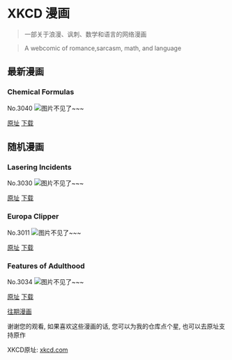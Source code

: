 # XKCD 漫画


> 一部关于浪漫、讽刺、数学和语言的网络漫画

> A webcomic of romance,sarcasm, math, and language


## 最新漫画
### Chemical Formulas
No.3040
![图片不见了~~~](https://imgs.xkcd.com/comics/chemical_formulas.png)

[原址](https://xkcd.com//3040) [下载](https://imgs.xkcd.com/comics/chemical_formulas.png)



## 随机漫画
### Lasering Incidents
No.3030
![图片不见了~~~](https://imgs.xkcd.com/comics/lasering_incidents.png)

[原址](https://xkcd.com//3030) [下载](https://imgs.xkcd.com/comics/lasering_incidents.png)



### Europa Clipper
No.3011
![图片不见了~~~](https://imgs.xkcd.com/comics/europa_clipper.png)

[原址](https://xkcd.com//3011) [下载](https://imgs.xkcd.com/comics/europa_clipper.png)



### Features of Adulthood
No.3034
![图片不见了~~~](https://imgs.xkcd.com/comics/features_of_adulthood.png)

[原址](https://xkcd.com//3034) [下载](https://imgs.xkcd.com/comics/features_of_adulthood.png)



[往期漫画](image/)

谢谢您的观看, 如果喜欢这些漫画的话, 
您可以为我的仓库点个星, 也可以去原址支持原作

XKCD原址: [xkcd.com](https://xkcd.com)

